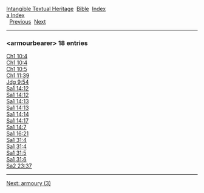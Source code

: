[Intangible Textual Heritage](../../index)  [Bible](../index) 
[Index](index)   
[a Index](_a_)  
  [Previous](c00715)  [Next](c00717) 

------------------------------------------------------------------------

### &lt;armourbearer&gt; 18 entries

[Ch1 10:4](../kjv/ch1010.htm#004)  
[Ch1 10:4](../kjv/ch1010.htm#004)  
[Ch1 10:5](../kjv/ch1010.htm#005)  
[Ch1 11:39](../kjv/ch1011.htm#039)  
[Jdg 9:54](../kjv/jdg009.htm#054)  
[Sa1 14:12](../kjv/sa1014.htm#012)  
[Sa1 14:12](../kjv/sa1014.htm#012)  
[Sa1 14:13](../kjv/sa1014.htm#013)  
[Sa1 14:13](../kjv/sa1014.htm#013)  
[Sa1 14:14](../kjv/sa1014.htm#014)  
[Sa1 14:17](../kjv/sa1014.htm#017)  
[Sa1 14:7](../kjv/sa1014.htm#007)  
[Sa1 16:21](../kjv/sa1016.htm#021)  
[Sa1 31:4](../kjv/sa1031.htm#004)  
[Sa1 31:4](../kjv/sa1031.htm#004)  
[Sa1 31:5](../kjv/sa1031.htm#005)  
[Sa1 31:6](../kjv/sa1031.htm#006)  
[Sa2 23:37](../kjv/sa2023.htm#037)  

------------------------------------------------------------------------

[Next: armoury (3)](c00717)
